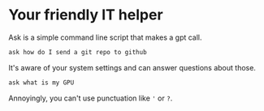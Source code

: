 # Your friendly IT helper

Ask is a simple command line script that makes a gpt call.

```bash
ask how do I send a git repo to github
```

It's aware of your system settings and can answer questions about those.

```bash
ask what is my GPU
```

Annoyingly, you can't use punctuation like `'` or `?`.